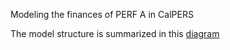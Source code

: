 Modeling the finances of PERF A in CalPERS

The model structure is summarized in this [diagram](https://lucid.app/lucidchart/4d18e9cd-0d4a-405a-beb3-2b7ce85d18ba/edit?shared=true&page=Akz7XsUkFJH2#)
